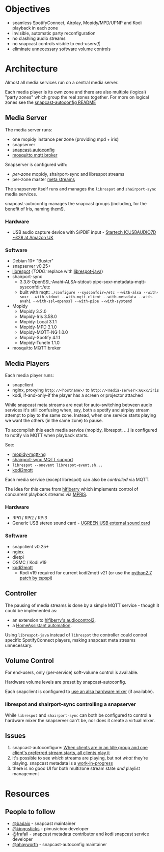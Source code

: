 # Objectives

 * seamless SpotifyConnect, Airplay, Mopidy/MPD/UPNP and Kodi playback in each zone
 * invisible, automatic party reconfiguration
 * no clashing audio streams
 * no snapcast controls visible to end-users(!)
 * eliminate unnecessary software volume controls

# Architecture

Almost all media services run on a central media server.

Each media player is its own zone and there are also multiple (logical) "party zones" which group the real zones together.
For more on logical zones see the [snapcast-autoconfig README](https://github.com/ahayworth/snapcast-autoconfig)

## Media Server

The media server runs:

 * one mopidy instance per zone (providing mpd + iris)
 * snapserver
 * [snapcast-autoconfig](https://github.com/ahayworth/snapcast-autoconfig)
 * [mosquitto mqtt broker](https://mosquitto.org/)

Snapserver is configured with:

 * *per-zone* mopidy, shairport-sync and librespot streams
 * per-zone master [meta streams](https://github.com/badaix/snapcast/blob/master/doc/configuration.md#meta)

The snapserver itself runs and manages the `librespot` and `shairport-sync` media services.

snapcast-autoconfig manages the snapcast groups (including, for the benefit of Iris, naming them!).

### Hardware
* USB audio capture device with S/PDIF input - [Startech ICUSBAUDIO7D ~£28 at Amazon UK](https://www.amazon.co.uk/dp/B002LM0U2S)

### Software

* Debian 10+ "Buster"
* snapserver v0.25+
* [librespot](https://github.com/librespot-org/librespot)  (*TODO:* replace with [librespot-java](https://github.com/librespot-org/librespot-java))
* shairport-sync
    * 3.3.8-OpenSSL-Avahi-ALSA-stdout-pipe-soxr-metadata-mqtt-sysconfdir:/etc
    * built with mqtt:  `./configure --sysconfdir=/etc --with-alsa --with-soxr --with-stdout --with-mqtt-client --with-metadata --with-avahi --with-ssl=openssl --with-pipe --with-systemd`
* Mopidy
    * Mopidy         3.2.0
    * Mopidy-Iris    3.58.0
    * Mopidy-Local   3.1.1
    * Mopidy-MPD     3.1.0
    * Mopidy-MQTT-NG 1.0.0
    * Mopidy-Spotify 4.1.1
    * Mopidy-TuneIn  1.1.0
* mosquitto MQTT broker

## Media Players

Each media player runs:

 * snapclient
 * nginx, proxying `http://<hostname>/` to `http://<media-server>:66xx/iris`
 * kodi, if-and-only-if the player has a screen or projector attached

While snapcast meta streams are neat for auto-switching between audio services it's
still confusing when, say, both a spotify and airplay stream attempt to play to
the same zone. Instead, when one service starts playing we want the others (in the same zone) to pause.

To accomplish this each media service (mopidy, librespot, ...) is configured to
notify via MQTT when playback starts.

See:

 * [mopidy-mqtt-ng](https://github.com/odiroot/mopidy-mqtt)
 * [shairport-sync MQTT support](https://github.com/mikebrady/shairport-sync/blob/master/MQTT.md)
 * `librespot --onevent librespot-event.sh...`
 * [kodi2mqtt](https://github.com/void-spark/kodi2mqtt)

Each media service (except librespot) can also be *controlled* via MQTT.

The idea for this came from
[hifiberry](https://github.com/hifiberry/audiocontrol2)
which implements control of concurrent playback streams via
[MPRIS](https://www.freedesktop.org/wiki/Specifications/mpris-spec/).


### Hardware
* RPi1 / RPi2 / RPi3
* Generic USB stereo sound card - [UGREEN USB external sound card](https://www.ugreen.com/products/usb-external-stereo-sound-card)

### Software

* snapclient v0.25+
* nginx
* dietpi
* OSMC / Kodi v19
* [kodi2mqtt](https://github.com/void-spark/kodi2mqtt)
  * Kodi v19 required for current kodi2mqtt v21 (or use the [python2.7 patch by tspspi](https://github.com/tspspi/kodi2mqtt/commit/e7df9fa70284f0e905728c33c4b243bec92073e8))


## Controller

The pausing of media streams is done by a simple MQTT service - though it could
be implemented as:

 * an extension to [hifiberry's audiocontrol2](https://github.com/hifiberry/audiocontrol2),
 * a [HomeAssistant automation](https://www.home-assistant.io/integrations/mqtt/).

Using `librespot-java` instead of `librespot` the controller could control
specific SpotifyConnect players, making snapcast meta streams unnecessary.

## Volume Control

For end-users, only (per-service) soft-volume control is available.

Hardware volume levels are preset by snapcast-autoconfig.

Each snapclient is configured to [use an alsa hardware mixer](https://github.com/badaix/snapcast/commit/3ed76e20596b18baa14c04b3ec09c8f232f8e023) (if available).

### librespot and shairport-sync controlling a snapserver
While `librespot` and `shairport-sync` can both be configured to control a
hardware mixer the snapserver can't be, nor does it create a virtual mixer.


## Issues

1. snapcast-autoconfigure: [When clients are in an Idle group and one client's preferred stream starts, all clients play it](https://github.com/ahayworth/snapcast-autoconfig/issues/4)
2. it's possible to see *which* streams are playing, but not *what* they're playing. snapcast metadata is a [work-in-progress](https://github.com/badaix/snapcast/issues/803)
3. there is no good UI for both multizone stream state *and* playlist management


# Resources
## People to follow
* [@badaix](https://github.com/badaix) - snapcast maintainer
* [@kingosticks](https://github.com/kingosticks) - pimusicbox developer
* [@frafall](https://github.com/frafall/) - snapcast metadata contributor and kodi snapcast service developer
* [@ahayworth](https://github.com/ahayworth) - snapcast-autoconfig maintainer

